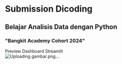 # Submission Dicoding 
## Belajar Analisis Data dengan Python
### "Bangkit Academy Cohort 2024"

Preview Dashboard Streamlit<br>
![Uploading gambar.png…]()
